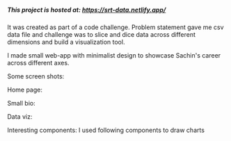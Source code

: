 ##### This project is hosted at: https://srt-data.netlify.app/

It was created as part of a code challenge. Problem statement gave me csv data file and challenge was to slice and dice data across different dimensions and build a visualization tool. 

I made small web-app with minimalist design to showcase Sachin's career across different axes. 

Some screen shots:

Home page:

Small bio:

Data viz:



Interesting components:
I used following components to draw charts
